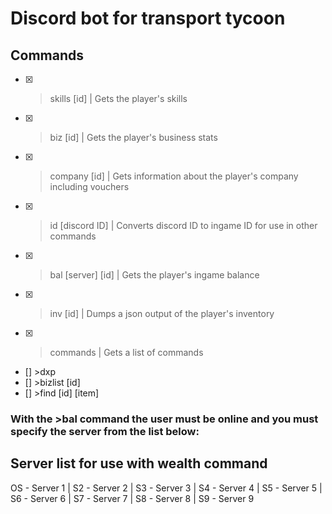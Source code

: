 # Discord bot for transport tycoon

## Commands

- [x] >skills [id] | Gets the player's skills
- [x] >biz [id] | Gets the player's business stats
- [x] >company [id] | Gets information about the player's company including vouchers
- [x] >id [discord ID] | Converts discord ID to ingame ID for use in other commands
- [x] >bal [server] [id] | Gets the player's ingame balance
- [x] >inv [id] | Dumps a json output of the player's inventory
- [x] >commands | Gets a list of commands
- [] >dxp
- [] >bizlist [id]
- [] >find [id] [item]

### With the >bal command the user must be online and you must specify the server from the list below:

## Server list for use with wealth command

OS - Server 1 | S2 - Server 2 | S3 - Server 3 | S4 - Server 4 | S5 - Server 5 | S6 - Server 6 | S7 - Server 7 | S8 - Server 8 | S9 - Server 9

